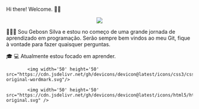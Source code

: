 
Hi there! Welcome. 👋🏻

<p align="center">
<img loading="lazy" src="http://img.shields.io/static/v1?label=STATUS&message=EM%20DESENVOLVIMENTO&color=GREEN&style=for-the-badge"/>
</p>




🙍🏻‍♂ Sou Gebosn Silva e estou no começo de uma grande jornada de aprendizado em programação. 
Serão sempre bem vindos ao meu Git, fique à vontade para fazer quaisquer perguntas. 

🎓
💻 Atualmente estou focado em aprender.


           
            <img width='50' height='50' src="https://cdn.jsdelivr.net/gh/devicons/devicon@latest/icons/css3/css3-original-wordmark.svg"/>
            
            <img width='50' height='50' src="https://cdn.jsdelivr.net/gh/devicons/devicon@latest/icons/html5/html5-original.svg" />
          
          
          
          
